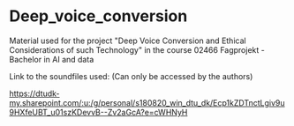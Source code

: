 # Deep_voice_conversion
Material used for the project "Deep Voice Conversion and Ethical Considerations of such Technology" in the course 02466 Fagprojekt - Bachelor in AI and data

Link to the soundfiles used: (Can only be accessed by the authors)

https://dtudk-my.sharepoint.com/:u:/g/personal/s180820_win_dtu_dk/Ecp1kZDTnctLgiv9u9HXfeUBT_u01szKDevvB--Zv2aGcA?e=cWHNyH

